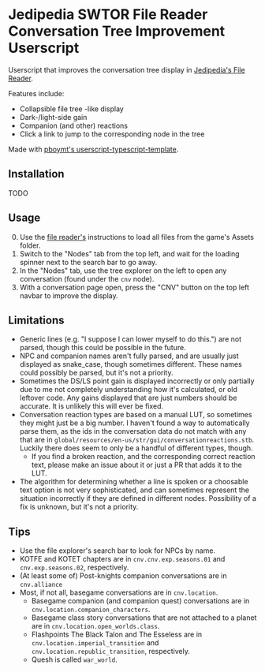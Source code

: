 # Jedipedia SWTOR File Reader Conversation Tree Improvement Userscript

Userscript that improves the conversation tree display in [Jedipedia's File Reader](https://swtor.jedipedia.net/reader).

Features include:

- Collapsible file tree -like display
- Dark-/light-side gain
- Companion (and other) reactions
- Click a link to jump to the corresponding node in the tree

Made with [pboymt's userscript-typescript-template](https://github.com/pboymt/userscript-typescript-template).

## Installation

TODO

## Usage

0. Use the [file reader's](https://swtor.jedipedia.net/reader) instructions to load all files from the game's Assets folder.
1. Switch to the "Nodes" tab from the top left, and wait for the loading spinner next to the search bar to go away.
2. In the "Nodes" tab, use the tree explorer on the left to open any conversation (found under the `cnv` node).
3. With a conversation page open, press the "CNV" button on the top left navbar to improve the display.

## Limitations

- Generic lines (e.g. "I suppose I can lower myself to do this.") are not parsed, though this could be possible in the future.
- NPC and companion names aren't fully parsed, and are usually just displayed as snake_case, though sometimes different. These names could possibly be parsed, but it's not a priority.
- Sometimes the DS/LS point gain is displayed incorrectly or only partially due to me not completely understanding how it's calculated, or old leftover code. Any gains displayed that are just numbers should be accurate. It is unlikely this will ever be fixed.
- Conversation reaction types are based on a manual LUT, so sometimes they might just be a big number. I haven't found a way to automatically parse them, as the ids in the conversation data do not match with any that are in `global/resources/en-us/str/gui/conversationreactions.stb`. Luckily there does seem to only be a handful of different types, though.
  - If you find a broken reaction, and the corresponding correct reaction text, please make an issue about it or just a PR that adds it to the LUT. 
- The algorithm for determining whether a line is spoken or a choosable text option is not very sophisticated, and can sometimes represent the situation incorrectly if they are defined in different nodes. Possibility of a fix is unknown, but it's not a priority. 

## Tips

- Use the file explorer's search bar to look for NPCs by name.
- KOTFE and KOTET chapters are in `cnv.cnv.exp.seasons.01` and `cnv.exp.seasons.02`, respectively.
- (At least some of) Post-knights companion conversations are in `cnv.alliance`
- Most, if not all, basegame conversations are in `cnv.location`.
  - Basegame companion (and companion quest) conversations are in `cnv.location.companion_characters`.
  - Basegame class story conversations that are not attached to a planet are in `cnv.location.open_worlds.class`.
  - Flashpoints The Black Talon and The Esseless are in `cnv.location.imperial_transition` and `cnv.location.republic_transition`, respectively.
  - Quesh is called `war_world`.

